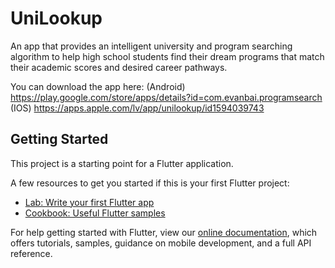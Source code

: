 # UniLookup

An app that provides an intelligent university and program searching algorithm to help high school students find their dream programs that match their academic scores and desired career pathways.

You can download the app here:
(Android) https://play.google.com/store/apps/details?id=com.evanbai.programsearch
(IOS) https://apps.apple.com/lv/app/unilookup/id1594039743

## Getting Started

This project is a starting point for a Flutter application.

A few resources to get you started if this is your first Flutter project:

- [Lab: Write your first Flutter app](https://flutter.dev/docs/get-started/codelab)
- [Cookbook: Useful Flutter samples](https://flutter.dev/docs/cookbook)

For help getting started with Flutter, view our
[online documentation](https://flutter.dev/docs), which offers tutorials,
samples, guidance on mobile development, and a full API reference.
